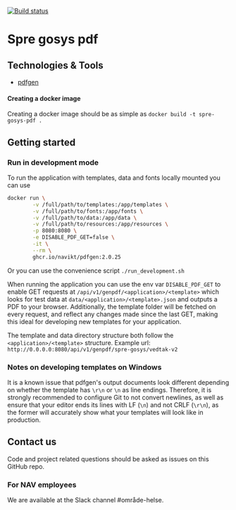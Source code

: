 [![Build status](https://github.com/navikt/spre-gosys-pdf/workflows/Deploy%20to%20dev%20and%20prod/badge.svg)](https://github.com/navikt/spre-gosys-pdf/workflows/Deploy%20to%20dev%20and%20prod/badge.svg)
# Spre gosys pdf

## Technologies & Tools

* [pdfgen](https://github.com/navikt/pdfgen)

#### Creating a docker image
Creating a docker image should be as simple as `docker build -t spre-gosys-pdf .`

## Getting started
### Run in development mode
To run the application with templates, data and fonts locally mounted you can use
```bash
docker run \
        -v /full/path/to/templates:/app/templates \
        -v /full/path/to/fonts:/app/fonts \
        -v /full/path/to/data:/app/data \
        -v /full/path/to/resources:/app/resources \
        -p 8080:8080 \
        -e DISABLE_PDF_GET=false \
        -it \
        --rm \
        ghcr.io/navikt/pdfgen:2.0.25
```

Or you can use the convenience script `./run_development.sh`

When running the application you can use the env var `DISABLE_PDF_GET` to enable GET requests at
`/api/v1/genpdf/<application>/<template>` which looks for test data at `data/<application>/<template>.json` and outputs
a PDF to your browser. Additionally, the template folder will be fetched on every request, and reflect any changes made
since the last GET, making this ideal for developing new templates for your application.

The template and data directory structure both follow the `<application>/<template>` structure.
Example url: `http://0.0.0.0:8080/api/v1/genpdf/spre-gosys/vedtak-v2`

### Notes on developing templates on Windows
It is a known issue that pdfgen's output documents look different depending on whether the template
has `\r\n` or `\n` as line endings. Therefore, it is strongly recommended to configure Git to not convert newlines, as well as ensure that your editor ends its lines with LF (`\n`) and not CRLF (`\r\n`), as the former will accurately show what your
templates will look like in production.

## Contact us
Code and project related questions should be asked as issues on this GitHub repo.

### For NAV employees
We are available at the Slack channel #område-helse.
